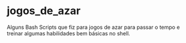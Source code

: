 # jogos_de_azar
Alguns Bash Scripts que fiz para jogos de azar para passar o tempo e treinar algumas habilidades bem básicas no shell. 
